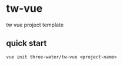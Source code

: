 # tw-vue
tw vue project template

## quick start

```
vue init three-water/tw-vue <project-name>
```